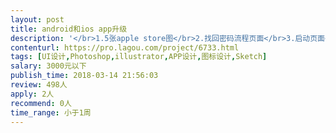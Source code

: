 ```yaml
---                
layout: post       
title: android和ios app升级           
description: '</br>1.5张apple store图</br>2.找回密码流程页面</br>3.启动页面</br>4.加载gif与目标价格补充UI</br>5.他人的通讯录</br>6.他人的朋友圈</br>'     
contenturl: https://pro.lagou.com/project/6733.html      
tags: [UI设计,Photoshop,illustrator,APP设计,图标设计,Sketch]            
salary: 3000元以下          
publish_time: 2018-03-14 21:56:03         
review: 498人                   
apply: 2人                   
recommend: 0人                   
time_range: 小于1周              
---                 
```


